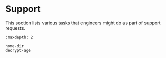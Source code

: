# Support

This section lists various tasks that engineers might do as part of support
requests.


```{toctree}
:maxdepth: 2

home-dir
decrypt-age
```
